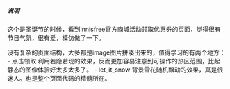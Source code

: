 ##### 说明
这个是圣诞节的时候，看到innisfree官方商城活动领取优惠券的页面，觉得很有节日气氛，很有爱，模仿做了一下。

没有复杂的页面结构，大多都是image图片拼凑出来的，值得学习的有两个地方：
    - 点击领取 
      利用若隐若现的效果，反而更加容易注意到可操作的热区范围，比起静态的图像体验好太多太多了。
    - let_it_snow
      背景雪花随机飘动的效果，真是很迷人。也是整个页面代码的精髓所在。